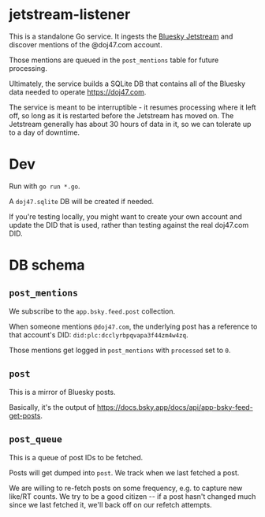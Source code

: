# jetstream-listener

This is a standalone Go service. It ingests the [Bluesky Jetstream](https://github.com/bluesky-social/jetstream) and discover mentions of the @doj47.com account.

Those mentions are queued in the `post_mentions` table for future processing.

Ultimately, the service builds a SQLite DB that contains all of the Bluesky data needed
to operate https://doj47.com.

The service is meant to be interruptible - it resumes processing where it left off, so long
as it is restarted before the Jetstream has moved on. The Jetstream generally has about
30 hours of data in it, so we can tolerate up to a day of downtime.

# Dev

Run with `go run *.go`.

A `doj47.sqlite` DB will be created if needed.

If you're testing locally, you might want to create your own account and update the DID
that is used, rather than testing against the real doj47.com DID.

# DB schema

## `post_mentions`

We subscribe to the `app.bsky.feed.post` collection.

When someone mentions `@doj47.com`, the underlying post has a reference to that
account's DID: `did:plc:dcclyrbpqvapa3f44zm4w4zq`.

Those mentions get logged in `post_mentions` with `processed` set to `0`.

## `post`

This is a mirror of Bluesky posts.

Basically, it's the output of https://docs.bsky.app/docs/api/app-bsky-feed-get-posts.

## `post_queue`

This is a queue of post IDs to be fetched.

Posts will get dumped into `post`. We track when we last fetched a post.

We are willing to re-fetch posts on some frequency, e.g. to capture new like/RT counts.
We try to be a good citizen -- if a post hasn't changed much since we last fetched it,
we'll back off on our refetch attempts.
